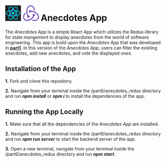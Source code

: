 <h1>
<img src="https://raw.githubusercontent.com/katerina-tziala/fullstackopen2019/master/documentation_images/react_logo.png" alt="react logo" width="50" height="50">
<img src="https://raw.githubusercontent.com/katerina-tziala/fullstackopen2019/master/documentation_images/redux_logo.png" alt="redux logo" width="50" height="50">
Anecdotes App<br/>
</h1>

The *Anecdotes App* is a simple React App which utilizes the Redux-library for state mangement to display anecdotes from the world of software engineering. This app is build upon the *Anecdotes App* that was developed in [**part1**](https://github.com/katerina-tziala/fullstackopen2019/tree/master/part1/anecdotes). In this version of the *Anecdotes App*, users can filter the existing anecdotes, add new anecdotes, and vote the displayed ones. 

## Installation of the App

**1.** Fork and clone this repository.

**2.** Navigate from your terminal inside the /part6/anecdotes_redux directory and run ***npm install*** or ***npm i*** to install the dependencies of the app.

## Running the App Locally

**1.** Make sure that all the dependencies of the *Anecdotes App* are installed.

**2.** Navigate from your terminal inside the /part6/anecdotes_redux directory and run ***npm run server*** to start the backend server of the app.

**3.** Open a new terminal, navigate from your terminal inside the /part6/anecdotes_redux directory and run ***npm start***.
